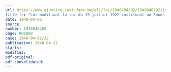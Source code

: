 ```yaml
---
url: https://www.ejustice.just.fgov.be/eli/loi/1948/04/02/1948040202/justel
title-fr: "Loi modifiant la loi du 19 juillet 1922 instituant un Fonds des communes et la loi du 22 janvier 1931 relative à la fiscalité provinciale et communale"
date: 1948-04-02
source:
number: 1948040202
page: 888888
case: 1948-04-02/32
publication: 1948-04-12
starts:
modifies:
pdf-original:
pdf-consolidated:
---
```


